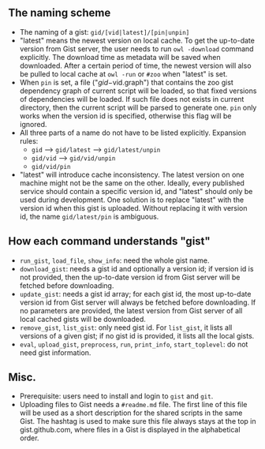 ## The naming scheme

- The naming of a gist: `gid/[vid|latest]/[pin|unpin]`
- "latest" means the newest version on local cache. To get the up-to-date version from Gist server, the user needs to run `owl -download` command explicitly. The download time as metadata will be saved when downloaded. After a certain period of time, the newest version will also be pulled to local cache at `owl -run` or `#zoo` when "latest" is set.
- When `pin` is set, a file ("$gid-$vid.graph") that contains the zoo gist dependency graph of current script will be loaded, so that fixed versions of dependencies will be loaded. If such file does not exists in current directory, then the current script will be parsed to generate one. `pin` only works when the version id is specified, otherwise this flag will be ignored.
- All three parts of a name do not have to be listed explicitly. Expansion rules:
    + `gid` --> `gid/latest` --> `gid/latest/unpin`
    + `gid/vid` --> `gid/vid/unpin`
    + `gid/vid/pin`
- "latest" will introduce cache inconsistency. The latest version on one machine might not be the same on the other. Ideally, every published service should contain a specific version id, and "latest" should only be used during development. One solution is to replace "latest" with the version id when this gist is uploaded. Without replacing it with version id, the name `gid/latest/pin` is ambiguous.

## How each command understands "gist"

- `run_gist`, `load_file`, `show_info`: need the whole gist name.
- `download_gist`: needs a gist id and optionally a version id; if version id is not provided, then the up-to-date version id from Gist server will be fetched before downloading.
- `update_gist`: needs a gist id array; for each gist id, the most up-to-date version id from Gist server will always be fetched before downloading. If no parameters are provided, the latest version from Gist server of all local cached gists will be downloaded.
- `remove_gist`, `list_gist`: only need gist id. For `list_gist`, it lists all versions of a given gist; if no gist id is provided, it lists all the local gists.
- `eval`, `upload_gist`, `preprocess`, `run`, `print_info`, `start_toplevel`: do not need gist information.


## Misc.

- Prerequisite: users need to install and login to `gist` and `git`.
- Uploading files to Gist needs a `#readme.md` file. The first line of this file will be used as a short description for the shared scripts in the same Gist. The hashtag is used to make sure this file always stays at the top in gist.github.com, where files in a Gist is displayed in the alphabetical order.
